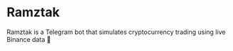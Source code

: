 # Ramztak
Ramztak is a Telegram bot that simulates cryptocurrency trading using live Binance data 💸
